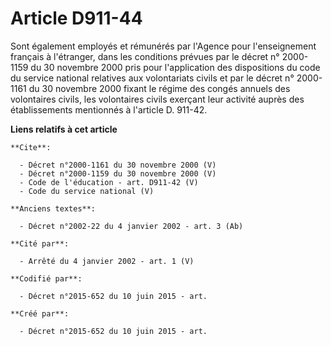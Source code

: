 # Article D911-44

Sont également employés et rémunérés par l'Agence pour l'enseignement français à l'étranger, dans les conditions prévues par
le décret n° 2000-1159 du 30 novembre 2000 pris pour l'application des dispositions du code du service national relatives aux
volontariats civils et par le décret n° 2000-1161 du 30 novembre 2000 fixant le régime des congés annuels des volontaires
civils, les volontaires civils exerçant leur activité auprès des établissements mentionnés à l'article D. 911-42.

**Liens relatifs à cet article**

	**Cite**:

	  - Décret n°2000-1161 du 30 novembre 2000 (V)
	  - Décret n°2000-1159 du 30 novembre 2000 (V)
	  - Code de l'éducation - art. D911-42 (V)
	  - Code du service national (V)

	**Anciens textes**:

	  - Décret n°2002-22 du 4 janvier 2002 - art. 3 (Ab)

	**Cité par**:

	  - Arrêté du 4 janvier 2002 - art. 1 (V)

	**Codifié par**:

	  - Décret n°2015-652 du 10 juin 2015 - art.

	**Créé par**:

	  - Décret n°2015-652 du 10 juin 2015 - art.
